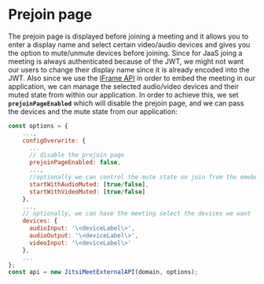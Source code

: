 # Prejoin page

The prejoin page is displayed before joining a meeting and it allows you to enter a display name and select certain video/audio devices and gives you the option to mute/unmute devices before joining. Since for JaaS joing a meeting is always authenticated because of the JWT, we might not want our users to change their display name since it is already encoded into the JWT. Also since we use the [IFrame API](https://jitsi.github.io/handbook/docs/dev-guide/dev-guide-iframe) in order to embed the meeting in our application, we can manage the selected audio/video devices and their muted state from within our application. In order to achieve this, we set **`prejoinPageEnabled`** which will disable the prejoin page, and we can pass the devices and the mute state from our application:

```javascript
const options = {
    ...,
    configOverwrite: {
      ...
      // disable the prejoin page
      prejoinPageEnabled: false,
      ...,
      //optionally we can control the mute state on join from the emebedding application
      startWithAudioMuted: [true/false],
      startWithVideoMuted: [true/false]
    },
    ...,
    // optionally, we can have the meeting select the devices we want
    devices: {
      audioInput: '\<deviceLabel\>',
      audioOutput: '\<deviceLabel\>',
      videoInput: '\<deviceLabel\>'
    },
    ...
};
const api = new JitsiMeetExternalAPI(domain, options);

```
